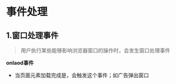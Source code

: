 # 事件处理

## 1.窗口处理事件
> 用户执行某些能够影响浏览器窗口的操作时，会发生窗口处理事件

**onlaod事件**
- 当页面元素加载完成是，会触发这个事件；如广告弹出窗口





